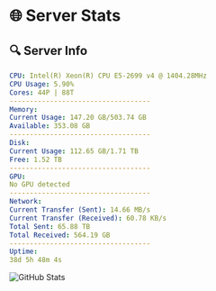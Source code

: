 # 🌐 Server Stats
## 🔍 Server Info
```yaml
CPU: Intel(R) Xeon(R) CPU E5-2699 v4 @ 1404.28MHz
CPU Usage: 5.90%
Cores: 44P | 88T
-----------------------------------
Memory:
Current Usage: 147.20 GB/503.74 GB
Available: 353.08 GB
-----------------------------------
Disk:
Current Usage: 112.65 GB/1.71 TB
Free: 1.52 TB
-----------------------------------
GPU:
No GPU detected
-----------------------------------
Network:
Current Transfer (Sent): 14.66 MB/s
Current Transfer (Received): 60.78 KB/s
Total Sent: 65.88 TB
Total Received: 564.19 GB
-----------------------------------
Uptime:
38d 5h 48m 4s
```
![GitHub Stats](https://img.shields.io/badge/Updated-2025-04-15_03:10:53-blue)